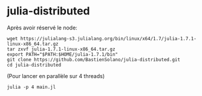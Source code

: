 # julia-distributed

Après avoir réservé le node:
```console
wget https://julialang-s3.julialang.org/bin/linux/x64/1.7/julia-1.7.1-linux-x86_64.tar.gz
tar zxvf julia-1.7.1-linux-x86_64.tar.gz
export PATH="$PATH:$HOME/julia-1.7.1/bin"
git clone https://github.com/BastienSolano/julia-distributed.git
cd julia-distributed
```

(Pour lancer en parallèle sur 4 threads)
```console
julia -p 4 main.jl
```
